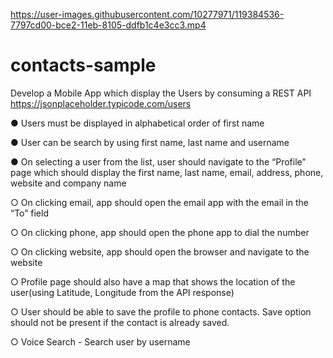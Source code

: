 

https://user-images.githubusercontent.com/10277971/119384536-7797cd00-bce2-11eb-8105-ddfb1c4e3cc3.mp4

# contacts-sample


Develop a Mobile App which display the Users by consuming a REST API
https://jsonplaceholder.typicode.com/users

● Users must be displayed in alphabetical order of first name

● User can be search by using first name, last name and username

● On selecting a user from the list, user should navigate to the “Profile” page which should
display the first name, last name, email, address, phone, website and company name

○ On clicking email, app should open the email app with the email in the “To” field

○ On clicking phone, app should open the phone app to dial the number

○ On clicking website, app should open the browser and navigate to the website

○ Profile page should also have a map that shows the location of the user(using
Latitude, Longitude from the API response)

○ User should be able to save the profile to phone contacts. Save option should not
be present if the contact is already saved.

○ Voice Search - Search user by username
